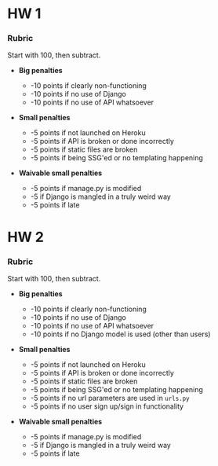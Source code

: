 
# HW 1

### Rubric

Start with 100, then subtract.

* **Big penalties**
    * -10 points if clearly non-functioning
    * -10 points if no use of Django
    * -10 points if no use of API whatsoever

* **Small penalties**
    * -5 points if not launched on Heroku
    * -5 points if API is broken or done incorrectly
    * -5 points if static files are broken
    * -5 points if being SSG'ed or no templating happening

* **Waivable small penalties**
    * -5 points if manage.py is modified
    * -5 if Django is mangled in a truly weird way
    * -5 points if late


# HW 2

### Rubric

Start with 100, then subtract.

* **Big penalties**
    * -10 points if clearly non-functioning
    * -10 points if no use of Django
    * -10 points if no use of API whatsoever
    * -10 points if no Django model is used (other than users)

* **Small penalties**
    * -5 points if not launched on Heroku
    * -5 points if API is broken or done incorrectly
    * -5 points if static files are broken
    * -5 points if being SSG'ed or no templating happening
    * -5 points if no url parameters are used in `urls.py`
    * -5 points if no user sign up/sign in functionality

* **Waivable small penalties**
    * -5 points if manage.py is modified
    * -5 if Django is mangled in a truly weird way
    * -5 points if late


